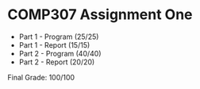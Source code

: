 # COMP307 Assignment One

- Part 1 - Program (25/25)
- Part 1 - Report (15/15)
- Part 2 - Program (40/40)
- Part 2 - Report (20/20)

Final Grade: 100/100
